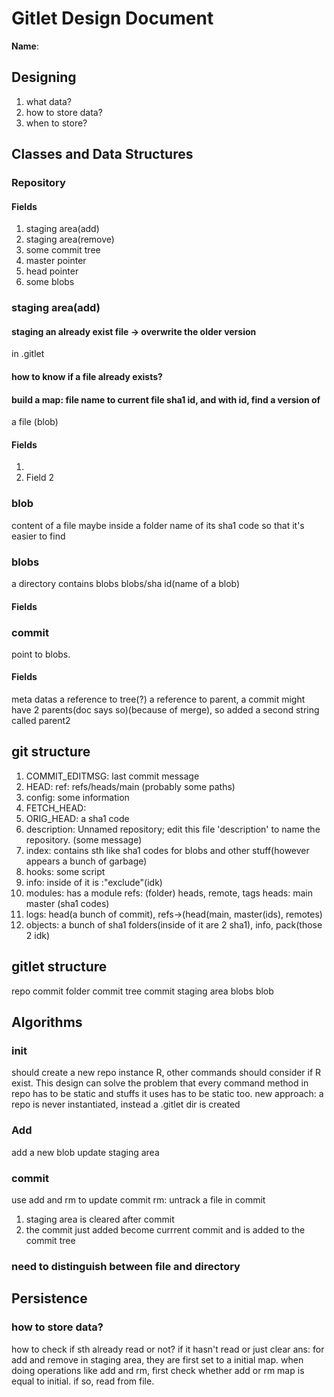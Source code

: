 # Gitlet Design Document

**Name**:
## Designing
1. what data?
2. how to store data?
3. when to store?

## Classes and Data Structures

### Repository

#### Fields

1. staging area(add)
2. staging area(remove)
3. some commit tree
4. master pointer
5. head pointer
6. some blobs


### staging area(add)
#### staging an already exist file -> overwrite the older version
in .gitlet
#### how to know if a file already exists?
#### build a map: file name to current file sha1 id, and with id, find a version of
a file (blob)

#### Fields

1. 
2. Field 2

### blob
content of a file
maybe inside a folder name of its sha1 code so that it's easier to find

### blobs
a directory contains blobs
blobs/sha id(name of a blob)
#### Fields

### commit
point to blobs.
#### Fields
meta datas
a reference to tree(?)
a reference to parent, a commit might have 2 parents(doc says so)(because of merge), so added a second string called parent2

## git structure
1. COMMIT_EDITMSG: last commit message
2. HEAD: ref: refs/heads/main (probably some paths)
3. config: some information
4. FETCH_HEAD:
5. ORIG_HEAD: a sha1 code
6. description: Unnamed repository; edit this file 'description' to name the repository.
(some message)
7. index: contains sth like sha1 codes for blobs and other stuff(however appears
a bunch of garbage)
8. hooks: some script
9. info: inside of it is :"exclude"(idk)
10. modules: has a module
refs: (folder) heads, remote, tags
    heads: main master (sha1 codes)
11. logs: head(a bunch of commit), refs->(head(main, master(ids), remotes)
12. objects: a bunch of sha1 folders(inside of it are 2 sha1), info, pack(those 2 idk)
## gitlet structure
repo
    commit folder
    commit tree
        commit
    staging area
    blobs
        blob
## Algorithms
### init 
should create a new repo instance R, other commands should consider if R exist. This design can solve the problem that every command method in repo has to be static and stuffs it uses has to be static too.
new approach: a repo is never instantiated, instead a .gitlet dir is created
### Add
add a new blob
update staging area
### commit
use add and rm to update commit
rm: untrack a file in commit
1. staging area is cleared after commit
2. the commit just added become currrent commit and is added to the commit tree
### need to distinguish between file and directory
## Persistence
### how to store data?
how to check if sth already read or not?
if it hasn't read or just clear
ans: for add and remove in staging area, they are first set to a initial map.
when doing operations like add and rm, first check whether add or rm map is equal to initial.
if so, read from file.


